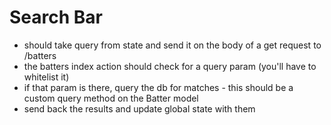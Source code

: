 # Search Bar

- should take query from state and send it on the body of a get request to /batters
- the batters index action should check for a query param (you'll have to whitelist it)
- if that param is there, query the db for matches - this should be a custom query method on the Batter model
- send back the results and update global state with them
